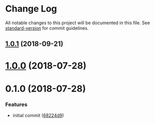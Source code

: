 # Change Log

All notable changes to this project will be documented in this file. See [standard-version](https://github.com/conventional-changelog/standard-version) for commit guidelines.

<a name="1.0.1"></a>
## [1.0.1](https://github.com/moxystudio/gatsby-plugin-ipfs/compare/v1.0.0...v1.0.1) (2018-09-21)



<a name="1.0.0"></a>
# [1.0.0](https://github.com/moxystudio/gatsby-plugin-ipfs/compare/v0.1.0...v1.0.0) (2018-07-28)



<a name="0.1.0"></a>
# 0.1.0 (2018-07-28)


### Features

* initial commit ([68224d9](https://github.com/moxystudio/gatsby-plugin-ipfs/commit/68224d9))
